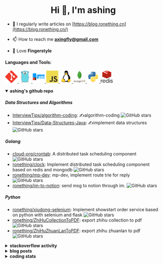 <h1 align="center">Hi 👋, I'm ashing</h1>

- 📝 I regularly write articles on [https://blog.ronething.cn](https://blog.ronething.cn/)

- 📫 How to reach me **axingfly@gmail.com**

- 🎸 Love **Fingerstyle**

<h4 align="left">Languages and Tools:</h4>
<p align="left"> <a href="https://git-scm.com/" target="_blank" rel="noreferrer"> <img src="./icons/git-scm-icon.svg" alt="git" width="40" height="40"/> </a> <a href="https://golang.org" target="_blank" rel="noreferrer"> <img src="./icons/go-original.svg" alt="go" width="40" height="40"/> </a> <a href="https://ifttt.com/" target="_blank" rel="noreferrer"> <img src="./icons/ifttt-ar21.svg" alt="ifttt" width="40" height="40"/> </a> <a href="https://developer.mozilla.org/en-US/docs/Web/JavaScript" target="_blank" rel="noreferrer"> <img src="./icons/javascript-original.svg" alt="javascript" width="40" height="40"/> </a> <a href="https://www.linux.org/" target="_blank" rel="noreferrer"> <img src="./icons/linux-original.svg" alt="linux" width="40" height="40"/> </a> <a href="https://www.mongodb.com/" target="_blank" rel="noreferrer"> <img src="./icons/mongodb-original-wordmark.svg" alt="mongodb" width="40" height="40"/> </a> <a href="https://www.python.org" target="_blank" rel="noreferrer"> <img src="./icons/python-original.svg" alt="python" width="40" height="40"/> </a> <a href="https://redis.io" target="_blank" rel="noreferrer"> <img src="./icons/redis-original-wordmark.svg" alt="redis" width="40" height="40"/> </a>

<details open>
  <summary><b>ashing's github repo</b></summary>

##### Data Structures and Algorithms

- [InterviewTips/algorithm-coding](https://github.com/InterviewTips/algorithm-coding): ✍️algorithm-coding  ![GitHub stars](https://img.shields.io/github/stars/InterviewTips/algorithm-coding?style=flat-square)
- [InterviewTips/Data-Structures-Java](https://github.com/InterviewTips/Data-Structures-Java): ✍️implement data structures ![GitHub stars](https://img.shields.io/github/stars/InterviewTips/Data-Structures-Java?style=flat-square)

##### Golang

- [cloud-org/crontab](https://github.com/cloud-org/crontab): A distributed task scheduling component ![GitHub stars](https://img.shields.io/github/stars/cloud-org/crontab?style=flat-square)
- [ronething/clock](https://github.com/ronething/clock): Implement distributed task scheduling component based on redis and mongodb ![GitHub stars](https://img.shields.io/github/stars/ronething/clock?style=flat-square)
- [ronething/mp-dev](https://github.com/ronething/mp-dev): mp-dev, implement route trie for reply ![GitHub stars](https://img.shields.io/github/stars/ronething/mp-dev?style=flat-square)
- [ronething/im-to-notion](https://github.com/ronething/im-to-notion): send msg to notion through im. ![GitHub stars](https://img.shields.io/github/stars/ronething/im-to-notion?style=flat-square)

##### Python

- [ronething/xiudong-selenium](https://github.com/ronething/xiudong-selenium): Implement showstart order service based on python with selenium and flask ![GitHub stars](https://img.shields.io/github/stars/ronething/xiudong-selenium?style=flat-square)
- [ronething/ZhiHuCollectionToPDF](https://github.com/ronething/ZhiHuCollectionToPDF): export zhihu collection to pdf ![GitHub stars](https://img.shields.io/github/stars/ronething/ZhiHuCollectionToPDF?style=flat-square)
- [ronething/ZhiHuZhuanLanToPDF](https://github.com/ronething/ZhiHuZhuanLanToPDF): export zhihu zhuanlan to pdf ![GitHub stars](https://img.shields.io/github/stars/ronething/ZhiHuZhuanLanToPDF?style=flat-square)

</details>

<details>
  <summary><b>stackoverflow activity</b></summary>
  <br/>

<!-- STACKOVERFLOW:START -->
- [Answer by ashing for Golang Logrus Enable Opentelemetry Trace ID and Span ID in all Application Logs](https://stackoverflow.com/questions/72812236/golang-logrus-enable-opentelemetry-trace-id-and-span-id-in-all-application-logs/72839497#72839497)
- [Answer by ashing for Docker: Go server does not respond](https://stackoverflow.com/questions/72783444/docker-go-server-does-not-respond/72783904#72783904)
- [Answer by ashing for Why does an array field in a Go struct default to null when inserted into mongoDB database?](https://stackoverflow.com/questions/72724175/why-does-an-array-field-in-a-go-struct-default-to-null-when-inserted-into-mongod/72781724#72781724)
- [Answer by ashing for Mongodb how to search by regex OR on many fields?](https://stackoverflow.com/questions/72780053/mongodb-how-to-search-by-regex-or-on-many-fields/72780187#72780187)
- [Answer by ashing for How to create a dictionary out of weird list format?](https://stackoverflow.com/questions/72779914/how-to-create-a-dictionary-out-of-weird-list-format/72779993#72779993)
<!-- STACKOVERFLOW:END -->
</details>

<details>
  <summary><b>blog posts</b></summary>
  <br/>

<!-- BLOG-POST-LIST:START -->
 - [Xiudong-Go Release](https://blog.ronething.cn/20230227-xiudong-go.html) - 2023-02-27T18:22:20Z
 - [GitHub Star Migration](https://blog.ronething.cn/20230223-star-migration.html) - 2023-02-23T20:29:22Z
 - [Build Apache APISIX From Source On M2 Pro](https://blog.ronething.cn/20230212-build-apisix-on-m2-pro.html) - 2023-02-12T15:50:19Z
 - [zhengzaitv-go release](https://blog.ronething.cn/20220629-zhengzaitv-go.html) - 2022-06-29T09:59:23Z
 - [go-zero gin jaeger trace](https://blog.ronething.cn/20220628-go-zero-trace-gin.html) - 2022-06-28T09:59:23Z<!-- BLOG-POST-LIST:END -->

</details>

  
<details>
  <summary><b>coding stats</b></summary>
  <br/>

<!--START_SECTION:waka-->
**🐱 My GitHub Data** 

> 🏆 10 Contributions in the Year 2024
 > 
> 📦 757.2 kB Used in GitHub's Storage 
 > 
> 📜 71 Public Repositories 
 > 
**I'm a Night 🦉** 

```text
🌞 Morning    46 commits     ██░░░░░░░░░░░░░░░░░░░░░░░   11.0% 
🌆 Daytime    132 commits    ████████░░░░░░░░░░░░░░░░░   31.58% 
🌃 Evening    166 commits    ██████████░░░░░░░░░░░░░░░   39.71% 
🌙 Night      74 commits     ████░░░░░░░░░░░░░░░░░░░░░   17.7%
```
📅 **I'm Most Productive on Saturday** 

```text
Monday       38 commits     ██░░░░░░░░░░░░░░░░░░░░░░░   9.09% 
Tuesday      37 commits     ██░░░░░░░░░░░░░░░░░░░░░░░   8.85% 
Wednesday    60 commits     ███░░░░░░░░░░░░░░░░░░░░░░   14.35% 
Thursday     53 commits     ███░░░░░░░░░░░░░░░░░░░░░░   12.68% 
Friday       48 commits     ██░░░░░░░░░░░░░░░░░░░░░░░   11.48% 
Saturday     103 commits    ██████░░░░░░░░░░░░░░░░░░░   24.64% 
Sunday       79 commits     ████░░░░░░░░░░░░░░░░░░░░░   18.9%
```


📊 **This Week I Spent My Time On** 

```text
⌚︎ Time Zone: Asia/Shanghai

💬 Programming Languages: 
Go                       7 hrs 4 mins        █████████████████████░░░░   84.7% 
YAML                     33 mins             █░░░░░░░░░░░░░░░░░░░░░░░░   6.72% 
Other                    10 mins             ░░░░░░░░░░░░░░░░░░░░░░░░░   2.0% 
SQL                      9 mins              ░░░░░░░░░░░░░░░░░░░░░░░░░   1.97% 
go.mod                   6 mins              ░░░░░░░░░░░░░░░░░░░░░░░░░   1.36%

🔥 Editors: 
IntelliJ                 7 hrs 53 mins       ███████████████████████░░   94.42% 
Neovim                   27 mins             █░░░░░░░░░░░░░░░░░░░░░░░░   5.58%

💻 Operating System: 
Mac                      8 hrs 21 mins       █████████████████████████   100.0%
```

**I Mostly Code in Go** 

```text
Go                       35 repos            ██████████░░░░░░░░░░░░░░░   41.18% 
Python                   20 repos            ██████░░░░░░░░░░░░░░░░░░░   23.53% 
HTML                     4 repos             █░░░░░░░░░░░░░░░░░░░░░░░░   4.71% 
Java                     4 repos             █░░░░░░░░░░░░░░░░░░░░░░░░   4.71% 
JavaScript               4 repos             █░░░░░░░░░░░░░░░░░░░░░░░░   4.71%
```



 Last Updated on 04/01/2024 09:36:20 UTC+08:00
<!--END_SECTION:waka-->

</details>
